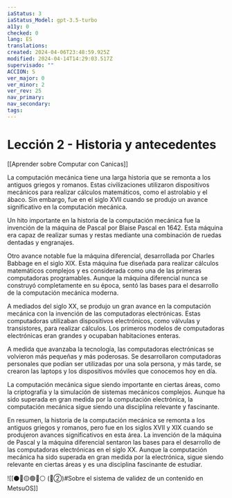 ```yaml
---
iaStatus: 3
iaStatus_Model: gpt-3.5-turbo
a11y: 0
checked: 0
lang: ES
translations: 
created: 2024-04-06T23:48:59.925Z
modified: 2024-04-14T14:29:03.517Z
supervisado: ""
ACCION: S
ver_major: 0
ver_minor: 2
ver_rev: 25
nav_primary: 
nav_secondary: 
tags:
---
```

# Lección 2 - Historia y antecedentes

[[Aprender sobre Computar con Canicas]]

La computación mecánica tiene una larga historia que se remonta a los antiguos griegos y romanos. Estas civilizaciones utilizaron dispositivos mecánicos para realizar cálculos matemáticos, como el astrolabio y el ábaco. Sin embargo, fue en el siglo XVII cuando se produjo un avance significativo en la computación mecánica.

Un hito importante en la historia de la computación mecánica fue la invención de la máquina de Pascal por Blaise Pascal en 1642. Esta máquina era capaz de realizar sumas y restas mediante una combinación de ruedas dentadas y engranajes.

Otro avance notable fue la máquina diferencial, desarrollada por Charles Babbage en el siglo XIX. Esta máquina fue diseñada para realizar cálculos matemáticos complejos y es considerada como una de las primeras computadoras programables. Aunque la máquina diferencial nunca se construyó completamente en su época, sentó las bases para el desarrollo de la computación mecánica moderna.

A mediados del siglo XX, se produjo un gran avance en la computación mecánica con la invención de las computadoras electrónicas. Estas computadoras utilizaban dispositivos electrónicos, como válvulas y transistores, para realizar cálculos. Los primeros modelos de computadoras electrónicas eran grandes y ocupaban habitaciones enteras.

A medida que avanzaba la tecnología, las computadoras electrónicas se volvieron más pequeñas y más poderosas. Se desarrollaron computadoras personales que podían ser utilizadas por una sola persona, y más tarde, se crearon las laptops y los dispositivos móviles que conocemos hoy en día.

La computación mecánica sigue siendo importante en ciertas áreas, como la criptografía y la simulación de sistemas mecánicos complejos. Aunque ha sido superada en gran medida por la computación electrónica, la computación mecánica sigue siendo una disciplina relevante y fascinante.

En resumen, la historia de la computación mecánica se remonta a los antiguos griegos y romanos, pero fue en los siglos XVII y XIX cuando se produjeron avances significativos en esta área. La invención de la máquina de Pascal y la máquina diferencial sentaron las bases para el desarrollo de las computadoras electrónicas en el siglo XX. Aunque la computación mecánica ha sido superada en gran medida por la electrónica, sigue siendo relevante en ciertas áreas y es una disciplina fascinante de estudiar.

![[⚫🔴🟡🟢🔵⚪ (🔴②)#Sobre el sistema de validez de un contenido en MetsuOS]]